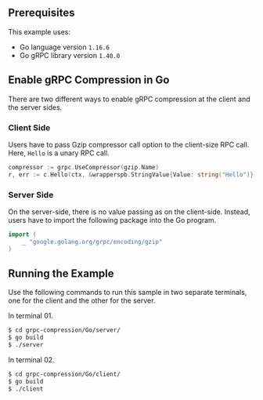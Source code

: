 ## Prerequisites
This example uses:
- Go language version `1.16.6`
- Go gRPC library version `1.40.0`

## Enable gRPC Compression in Go
There are two different ways to enable gRPC compression at the client and the server sides.

### Client Side
Users have to pass Gzip compressor call option to the client-size RPC call. Here, `Hello` is a unary RPC call.

```go
compressor := grpc.UseCompressor(gzip.Name)
r, err := c.Hello(ctx, &wrapperspb.StringValue{Value: string("Hello")}, compressor)
```

### Server Side
On the server-side, there is no value passing as on the client-side. Instead, users have to import the following package into the Go program.

```go
import (
    _ "google.golang.org/grpc/encoding/gzip"
)
```

## Running the Example

Use the following commands to run this sample in two separate terminals, one for the client and the other for the server.

In terminal 01.
```sh
$ cd grpc-compression/Go/server/
$ go build
$ ./server
```

In terminal 02.
```sh
$ cd grpc-compression/Go/client/
$ go build
$ ./client
```
